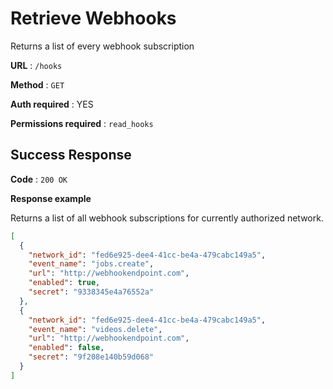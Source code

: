 # Retrieve Webhooks

Returns a list of every webhook subscription

**URL** : `/hooks`

**Method** : `GET`

**Auth required** : YES

**Permissions required** : `read_hooks`

## Success Response

**Code** : `200 OK`

**Response example**

Returns a list of all webhook subscriptions for currently authorized network.

```json
[
  {
    "network_id": "fed6e925-dee4-41cc-be4a-479cabc149a5",
    "event_name": "jobs.create",
    "url": "http://webhookendpoint.com",
    "enabled": true,
    "secret": "9338345e4a76552a"
  },
  {
    "network_id": "fed6e925-dee4-41cc-be4a-479cabc149a5",
    "event_name": "videos.delete",
    "url": "http://webhookendpoint.com",
    "enabled": false,
    "secret": "9f208e140b59d068"
  }
]
```
